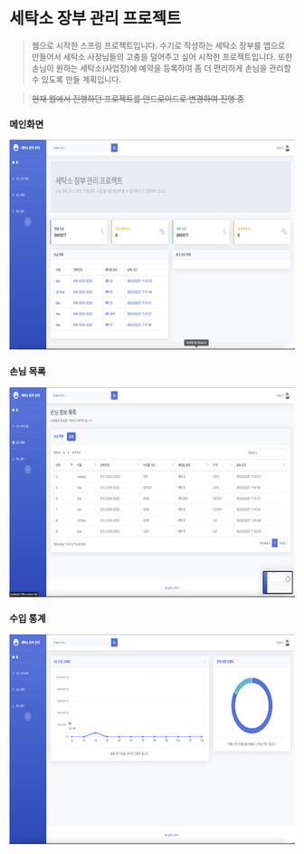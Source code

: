 # 세탁소 장부 관리 프로젝트

> 웹으로 시작한 스프링 프로젝트입니다.
> 수기로 작성하는 세탁소 장부를 앱으로 만들어서 세탁소 사장님들의 고충을 덜어주고 싶어 시작한 프로젝트입니다.
> 또한 손님이 원하는 세탁소(사업장)에 예약을 등록하여 좀 더 편리하게 손님을 관리할 수 있도록 만들 계획입니다.

> <strike> 현재 웹에서 진행하던 프로젝트를 안드로이드로 변경하여 진행 중 </strike>

### 메인화면
<img src="/IMG/home.png"  width="700" height="370">

### 손님 목록
<img src="/IMG/customerList.png"  width="700" height="370">

### 수입 통계
<img src="/IMG/revenue.png"  width="700" height="370">



[//]: # (<br>)

[//]: # (<strike>아직 기능이 부족하지만 Spring 조금씩 공부하면서 보완해 나갈 예정...</strike>)

[//]: # (<br>)
